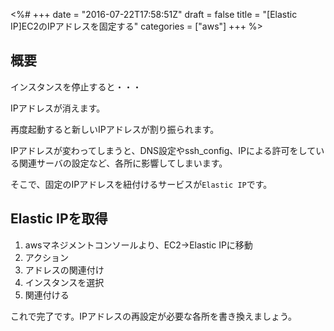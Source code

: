 <%#
+++
date = "2016-07-22T17:58:51Z"
draft = false
title = "[Elastic IP]EC2のIPアドレスを固定する"
categories = ["aws"]
+++
%>

## 概要

インスタンスを停止すると・・・

IPアドレスが消えます。

再度起動すると新しいIPアドレスが割り振られます。

IPアドレスが変わってしまうと、DNS設定やssh_config、IPによる許可をしている関連サーバの設定など、各所に影響してしまいます。

そこで、固定のIPアドレスを紐付けるサービスが`Elastic IP`です。


## Elastic IPを取得

1. awsマネジメントコンソールより、EC2→Elastic IPに移動
2. アクション
3. アドレスの関連付け
4. インスタンスを選択
5. 関連付ける

これで完了です。IPアドレスの再設定が必要な各所を書き換えましょう。
